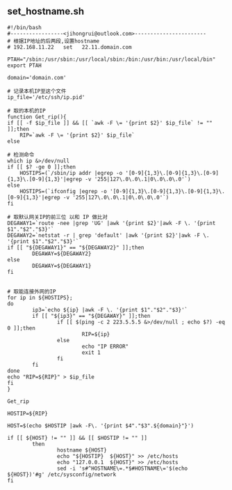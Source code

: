 ## set_hostname.sh
    #!/bin/bash
    #-----------------<jihongrui@outlook.com>-----------------------
    # 根据IP地址的后两段,设置hostname
    # 192.168.11.22   set   22.11.domain.com
    
    PTAH="/sbin:/usr/sbin:/usr/local/sbin:/bin:/usr/bin:/usr/local/bin"
    export PTAH
    
    domain='domain.com'
    
    # 记录本机IP至这个文件
    ip_file='/etc/ssh/ip.pid'
    
    # 取的本机的IP
    function Get_rip(){
    if [[ -f $ip_file ]] && [[ `awk -F \= '{print $2}' $ip_file` != "" ]];then
        RIP=`awk -F \= '{print $2}' $ip_file`
    else
    
    # 检测命令
    which ip &>/dev/null
    if [[ $? -ge 0 ]];then
        HOSTIPS=(`/sbin/ip addr |egrep -o '[0-9]{1,3}\.[0-9]{1,3}\.[0-9]{1,3}\.[0-9]{1,3}'|egrep -v '255|127\.0\.0\.1|0\.0\.0\.0'`)
    else
        HOSTIPS=(`ifconfig |egrep -o '[0-9]{1,3}\.[0-9]{1,3}\.[0-9]{1,3}\.[0-9]{1,3}'|egrep -v '255|127\.0\.0\.1|0\.0\.0\.0'`)
    fi
    
    # 取默认网关IP的前三位 以和 IP 做比对
    DEGAWAY1=`route -nee |grep 'UG' |awk '{print $2}'|awk -F \. '{print $1"."$2"."$3}'`
    DEGAWAY2=`netstat -r | grep 'default' |awk '{print $2}'|awk -F \. '{print $1"."$2"."$3}'`
    if [[ "${DEGAWAY1}" == "${DEGAWAY2}" ]];then
            DEGAWAY=${DEGAWAY2}
    else
            DEGAWAY=${DEGAWAY1}
    fi
    
    
    # 取能连接外网的IP
    for ip in ${HOSTIPS};
    do
            ip3=`echo ${ip} |awk -F \. '{print $1"."$2"."$3}'`
            if [[ "${ip3}" == "${DEGAWAY}" ]];then
                    if [[ $(ping -c 2 223.5.5.5 &>/dev/null ; echo $?) -eq 0 ]];then
                            RIP=${ip}
                    else
                            echo "IP ERROR"
                            exit 1
                    fi
            fi
    done
    echo "RIP=${RIP}" > $ip_file
    fi
    }
    
    Get_rip
    
    HOSTIP=${RIP}
    
    HOST=$(echo $HOSTIP |awk -F\. '{print $4"."$3".${domain}"}')
    
    if [[ ${HOST} != "" ]] && [[ $HOSTIP != "" ]]
            then
                    hostname ${HOST}
                    echo "${HOSTIP}  ${HOST}" >> /etc/hosts
                    echo "127.0.0.1  ${HOST}" >> /etc/hosts
                    sed -i 's#^HOSTNAME\=.*$#HOSTNAME\='$(echo ${HOST})'#g' /etc/sysconfig/network
    fi
    
    
    
    
    
    
    
    
    
    
    
    
    
    
    
    
    
    
    
    
    
    
